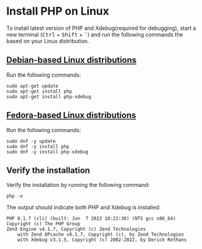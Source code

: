 # Install PHP on Linux

To install latest version of PHP and Xdebug(required for debugging), start a new terminal (<kbd>Ctrl</kbd> + <kbd>Shift</kbd> + <kbd>`</kbd>) and run the following commands the based on your Linux distribution.

## [Debian-based Linux distributions](https://www.debian.org/)

Run the following commands:

```
sudo apt-get update
sudo apt-get install php
sudo apt-get install php-xdebug
```


## [Fedora-based Linux distributions](https://getfedora.org/)

Run the following commands:

```
sudo dnf -y update
sudo dnf -y install php
sudo dnf -y install php-xdebug
```

## Verify the installation

Verify the installation by running the following command:

```
php -v
```

The output should indicate both PHP and Xdebug is installed:

```
PHP 8.1.7 (cli) (built: Jun  7 2022 18:21:38) (NTS gcc x86_64)
Copyright (c) The PHP Group
Zend Engine v4.1.7, Copyright (c) Zend Technologies
    with Zend OPcache v8.1.7, Copyright (c), by Zend Technologies
    with Xdebug v3.1.5, Copyright (c) 2002-2022, by Derick Rethans
```